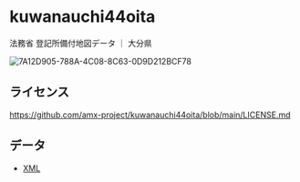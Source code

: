 # kuwanauchi44oita
法務省 登記所備付地図データ ｜ 大分県

![7A12D905-788A-4C08-8C63-0D9D212BCF78](https://user-images.githubusercontent.com/416977/214225195-ce28d8b0-02d3-4db9-8400-170a74718302.png)

## ライセンス
https://github.com/amx-project/kuwanauchi44oita/blob/main/LICENSE.md

## データ
* [XML](https://github.com/amx-project/kuwanauchi44oita/tree/main/xml)
